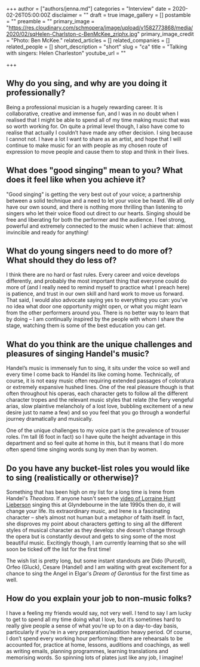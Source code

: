+++
author = ["authors/jenna.md"]
categories = "Interview"
date = 2020-02-26T05:00:00Z
disclaimer = ""
draft = true
image_gallery = []
postamble = ""
preamble = ""
primary_image = "https://res.cloudinary.com/schmopera/image/upload/v1582773868/media/2020/02/sqHelen-Charlston-c-BenMcKee_zriphx.jpg"
primary_image_credit = "Photo: Ben McKee."
related_articles = []
related_companies = []
related_people = []
short_description = "short"
slug = "ca"
title = "Talking with singers: Helen Charleston"
youtube_url = ""

+++
## Why do you sing, and why are you doing it professionally?

Being a professional musician is a hugely rewarding career. It is collaborative, creative and immense fun, and I was in no doubt when I realised that I might be able to spend all of my time making music that was so worth working for. On quite a primal level though, I also have come to realise that actually I couldn’t have made any other decision. I sing because I cannot not. I have a lot I want to share as an artist, and hope that I will continue to make music for an with people as my chosen route of expression to move people and cause them to stop and think in their lives.

## What does "good singing" mean to you? What does it feel like when you achieve it?

"Good singing" is getting the very best out of your voice; a partnership between a solid technique and a need to let your voice be heard. We all only have our own sound, and there is nothing more thrilling than listening to singers who let their voice flood out direct to our hearts. Singing should be free and liberating for both the performer and the audience. I feel strong, powerful and extremely connected to the music when I achieve that: almost invincible and ready for anything!

##  What do young singers need to do more of? What should they do less of?

I think there are no hard or fast rules. Every career and voice develops differently, and probably the most important thing that everyone could do more of (and I really need to remind myself to practice what I preach here) is patience, and trust in our own skill and hard work to move us forward. That said, I would also advocate saying yes to everything you can: you’ve no idea what door one opportunity might open, or what you might learn from the other performers around you. There is no better way to learn that by doing – I am continually inspired by the people with whom I share the stage, watching them is some of the best education you can get.

## What do you think are the unique challenges and pleasures of singing Handel's music?

Handel’s music is immensely fun to sing, it sits under the voice so well and every time I come back to Handel its like coming home. Technically, of course, it is not easy music often requiring extended passages of coloratura or extremely expansive hushed lines. One of the real pleasure though is that often throughout his operas, each character gets to follow all the different character tropes and the relevant music styles that relate (the fiery vengeful arias, slow plaintive melancholy of a lost love, bubbling excitement of a new desire just to name a few) and so you feel that you go through a wonderful journey dramatically and musically.

One of the unique challenges to my voice part is the prevalence of trouser roles. I’m tall (6 foot in fact) so I have quite the height advantage in this department and so feel quite at home in this, but it means that I do more often spend time singing words sung by men than by women.

## Do you have any bucket-list roles you would like to sing (realistically or otherwise)?

Something that has been high on my list for a long time is Irene from Handel's _Theodora_. If anyone hasn't seen the [video of Lorraine Hunt Lieberson](https://www.youtube.com/watch?v=IQlt1UxjvWU) singing this at Glyndebourne in the late 1990s then do, it will change your life. Its extraordinary music, and Irene is a fascinating character – she’s almost not human but a metaphor of faith itself. In fact, she disproves my point about characters getting to sing all the different styles of musical character as they develop: she doesn’t change through the opera but is constantly devout and gets to sing some of the most beautiful music. Excitingly though, I am currently learning that so she will soon be ticked off the list for the first time!

The wish list is pretty long, but some instant standouts are Dido (Purcell), Orfeo (Gluck), Cesare (Handel) and I am waiting with great excitement for a chance to sing the Angel in Elgar's _Dream of Gerontius_ for the first time as well.

## How do you explain your job to non-music folks?

I have a feeling my friends would say, not very well. I tend to say I am lucky to get to spend all my time doing what I love, but it’s sometimes hard to really give people a sense of what you’re up to on a day-to-day basis, particularly if you’re in a very preparation/audition heavy period. Of course, I don’t spend every working hour performing: there are rehearsals to be accounted for, practice at home, lessons, auditions and coachings, as well as writing emails, planning programmes, learning translations and memorising words. So spinning lots of plates just like any job, I imagine!